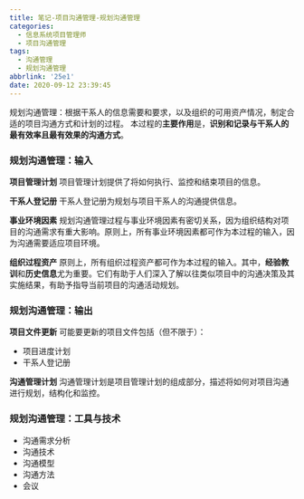 ```yaml
---
title: 笔记-项目沟通管理-规划沟通管理
categories:
  - 信息系统项目管理师
  - 项目沟通管理
tags:
  - 沟通管理
  - 规划沟通管理
abbrlink: '25e1'
date: 2020-09-12 23:39:45
---
```


规划沟通管理：根据干系人的信息需要和要求，以及组织的可用资产情况，制定合适的项目沟通方式和计划的过程。
本过程的**主要作用**是，**识别和记录与干系人的最有效率且最有效果的沟通方式**。

<!-- more -->

### 规划沟通管理：输入

**项目管理计划**
项目管理计划提供了将如何执行、监控和结束项目的信息。

**干系人登记册**
干系人登记册为规划与项目干系人的沟通提供信息。

**事业环境因素**
规划沟通管理过程与事业环境因素有密切关系，因为组织结构对项目的沟通需求有重大影响。原则上，所有事业环境因素都可作为本过程的输入，因为沟通需要适应项目环境。

**组织过程资产**
原则上，所有组织过程资产都可作为本过程的输入。其中，**经验教训**和**历史信息**尤为重要。它们有助于人们深入了解以往类似项目中的沟通决策及其实施结果，有助予指导当前项目的沟通活动规划。

### 规划沟通管理：输出

**项目文件更新**
可能要更新的项目文件包括（但不限于）：

- 项目进度计划
- 干系人登记册

**沟通管理计划**
沟通管理计划是项目管理计划的组成部分，描述将如何对项目沟通进行规划，结构化和监控。

### 规划沟通管理：工具与技术

- 沟通需求分析
- 沟通技术
- 沟通模型
- 沟通方法
- 会议
